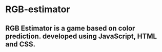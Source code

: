 # RGB-estimator
##  RGB Estimator is a game based on color prediction. developed using JavaScript, HTML and CSS. 
